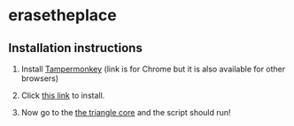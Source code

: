 # erasetheplace

## Installation instructions
1. Install [Tampermonkey](https://chrome.google.com/webstore/detail/tampermonkey/dhdgffkkebhmkfjojejmpbldmpobfkfo?hl=en) (link is for Chrome but it is also available for other browsers) 

2. Click [this link](https://raw.githubusercontent.com/IncognitoJam/erasetheplace/master/user.js) to install.

3. Now go to the [the triangle core](https://www.reddit.com/place?webview=true/#x=496&y=416) and the script should run!
